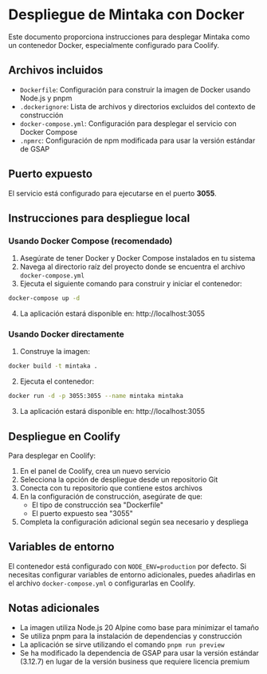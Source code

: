 # Despliegue de Mintaka con Docker

Este documento proporciona instrucciones para desplegar Mintaka como un contenedor Docker, especialmente configurado para Coolify.

## Archivos incluidos

- `Dockerfile`: Configuración para construir la imagen de Docker usando Node.js y pnpm
- `.dockerignore`: Lista de archivos y directorios excluidos del contexto de construcción
- `docker-compose.yml`: Configuración para desplegar el servicio con Docker Compose
- `.npmrc`: Configuración de npm modificada para usar la versión estándar de GSAP

## Puerto expuesto

El servicio está configurado para ejecutarse en el puerto **3055**.

## Instrucciones para despliegue local

### Usando Docker Compose (recomendado)

1. Asegúrate de tener Docker y Docker Compose instalados en tu sistema
2. Navega al directorio raíz del proyecto donde se encuentra el archivo `docker-compose.yml`
3. Ejecuta el siguiente comando para construir y iniciar el contenedor:

```bash
docker-compose up -d
```

4. La aplicación estará disponible en: http://localhost:3055

### Usando Docker directamente

1. Construye la imagen:

```bash
docker build -t mintaka .
```

2. Ejecuta el contenedor:

```bash
docker run -d -p 3055:3055 --name mintaka mintaka
```

3. La aplicación estará disponible en: http://localhost:3055

## Despliegue en Coolify

Para desplegar en Coolify:

1. En el panel de Coolify, crea un nuevo servicio
2. Selecciona la opción de despliegue desde un repositorio Git
3. Conecta con tu repositorio que contiene estos archivos
4. En la configuración de construcción, asegúrate de que:
   - El tipo de construcción sea "Dockerfile"
   - El puerto expuesto sea "3055"
5. Completa la configuración adicional según sea necesario y despliega

## Variables de entorno

El contenedor está configurado con `NODE_ENV=production` por defecto. Si necesitas configurar variables de entorno adicionales, puedes añadirlas en el archivo `docker-compose.yml` o configurarlas en Coolify.

## Notas adicionales

- La imagen utiliza Node.js 20 Alpine como base para minimizar el tamaño
- Se utiliza pnpm para la instalación de dependencias y construcción
- La aplicación se sirve utilizando el comando `pnpm run preview`
- Se ha modificado la dependencia de GSAP para usar la versión estándar (3.12.7) en lugar de la versión business que requiere licencia premium